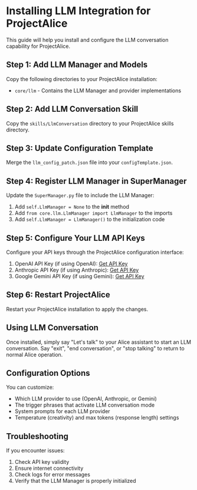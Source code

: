 # Installing LLM Integration for ProjectAlice

This guide will help you install and configure the LLM conversation capability for ProjectAlice.

## Step 1: Add LLM Manager and Models

Copy the following directories to your ProjectAlice installation:

- `core/llm` - Contains the LLM Manager and provider implementations

## Step 2: Add LLM Conversation Skill

Copy the `skills/LlmConversation` directory to your ProjectAlice skills directory.

## Step 3: Update Configuration Template

Merge the `llm_config_patch.json` file into your `configTemplate.json`.

## Step 4: Register LLM Manager in SuperManager

Update the `SuperManager.py` file to include the LLM Manager:

1. Add `self.LlmManager = None` to the __init__ method
2. Add `from core.llm.LlmManager import LlmManager` to the imports
3. Add `self.LlmManager = LlmManager()` to the initialization code

## Step 5: Configure Your LLM API Keys

Configure your API keys through the ProjectAlice configuration interface:

1. OpenAI API Key (if using OpenAI): [Get API Key](https://platform.openai.com/api-keys)
2. Anthropic API Key (if using Anthropic): [Get API Key](https://console.anthropic.com/account/keys)
3. Google Gemini API Key (if using Gemini): [Get API Key](https://aistudio.google.com/app/apikey)

## Step 6: Restart ProjectAlice

Restart your ProjectAlice installation to apply the changes.

## Using LLM Conversation

Once installed, simply say "Let's talk" to your Alice assistant to start an LLM conversation.
Say "exit", "end conversation", or "stop talking" to return to normal Alice operation.

## Configuration Options

You can customize:
- Which LLM provider to use (OpenAI, Anthropic, or Gemini)
- The trigger phrases that activate LLM conversation mode
- System prompts for each LLM provider
- Temperature (creativity) and max tokens (response length) settings

## Troubleshooting

If you encounter issues:
1. Check API key validity
2. Ensure internet connectivity
3. Check logs for error messages
4. Verify that the LLM Manager is properly initialized